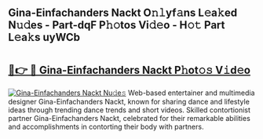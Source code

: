 ## Gina-Einfachanders Nackt O𝚗𝚕yf𝚊ns L𝚎a𝚔ed N𝚞𝚍es - Part-dqF P𝚑𝚘tos Vi𝚍𝚎o - H𝚘𝚝 Part L𝚎a𝚔s uyWCb

# <h2><a href="http://kfehzt5.oniu.top/?m=Gina-Einfachanders+Nackt">🔗👉 🔴 Gina-Einfachanders Nackt P𝚑ot𝚘𝚜 V𝚒d𝚎o</a></h2>

[![Gina-Einfachanders Nackt Nu𝚍e𝚜](https://i.imgur.com/0qMVB7G.gif)](http://kfehzt5.oniu.top/?m=Gina-Einfachanders+Nackt)
Web-based entertainer and multimedia designer Gina-Einfachanders Nackt, known for sharing dance and lifestyle ideas through trending dance trends and short videos. Skilled contortionist partner Gina-Einfachanders Nackt, celebrated for their remarkable abilities and accomplishments in contorting their body with partners.  
